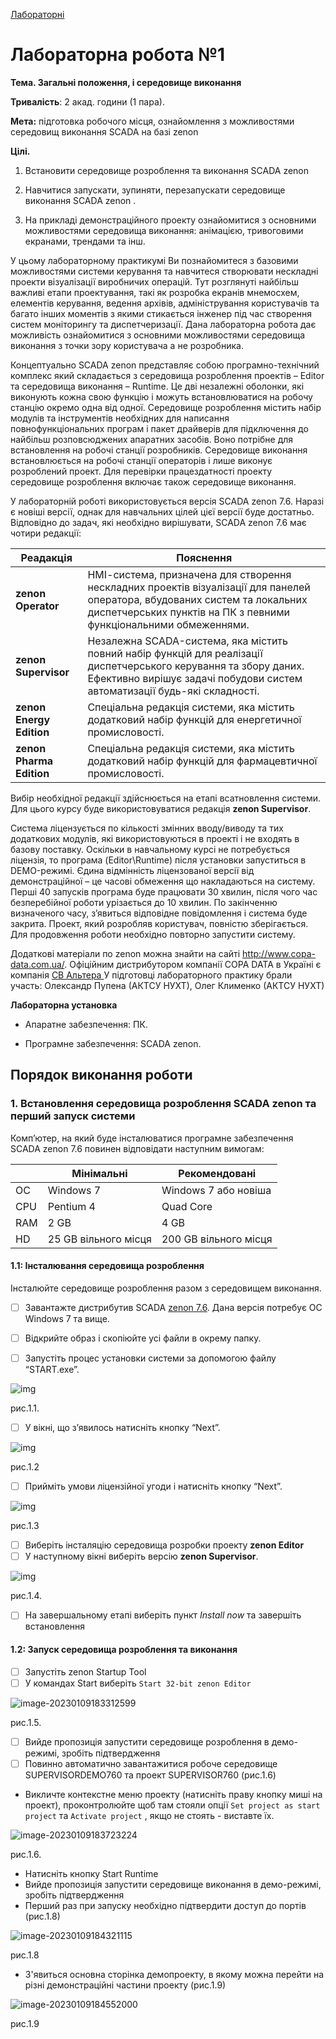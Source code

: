 [Лабораторні](README.md)

# Лабораторна робота №1

**Тема. Загальні положення, і середовище виконання**

**Тривалість**: 2 акад. години (1 пара).

**Мета:** підготовка робочого місця, ознайомлення з можливостями середовищ виконання SCADA на базі zenon

**Цілі.** 

1. Встановити середовище розроблення та виконання SCADA zenon 

2. Навчитися запускати, зупиняти, перезапускати середовище виконання  SCADA zenon . 

3. На прикладі демонстраційного проекту ознайомитися з основними можливостями середовища виконання: анімацією, тривоговими екранами, трендами та інш.

У цьому лабораторному практикумі Ви познайомитеся з базовими можливостями системи керування та навчитеся створювати нескладні проекти візуалізації виробничих операцій. Тут розглянуті найбільш  важливі етапи проектування, такі як розробка екранів мнемосхем, елементів керування, ведення архівів, адміністрування користувачів та  багато інших моментів з якими стикається інженер під час створення систем моніторингу та диспетчеризації. Дана лабораторна робота дає можливість ознайомитися з основними можливостями середовища виконання з точки зору користувача а не розробника. 

Концептуально SCADA zenon представляє собою  програмно-технічний комплекс який складається з середовища розроблення  проектів – Editor та середовища виконання – Runtime. Це дві незалежні  оболонки, які виконують кожна свою функцію і можуть встановлюватися на  робочу станцію окремо одна від одної. Середовище розроблення містить набір модулів та  інструментів необхідних для написання повнофункціональних програм і  пакет драйверів для підключення до найбільш розповсюджених апаратних  засобів. Воно потрібне для встановлення на робочі станції розробників. Середовище виконання встановлюється на робочі станції операторів і лише виконує розроблений проект. Для перевірки працездатності проекту середовище розроблення включає також середовище виконання.  

У лабораторній роботі використовується версія SCADA  zenon 7.6. Наразі є новіші версії, однак для навчальних цілей цієї версії буде достатньо. Відповідно до задач, які необхідно вирішувати, SCADA zenon 7.6 має чотири редакції:

| Реадакція                | Пояснення                                                    |
| ------------------------ | ------------------------------------------------------------ |
| **zenon Operator**       | HMI-cистема, призначена для створення нескладних проектів візуалізації для панелей оператора, вбудованих  систем та локальних диспетчерських пунктів на ПК з певними  функціональними обмеженнями. |
| **zenon Supervisor**     | Незалежна SCADA-система, яка містить  повний набір функцій для реалізації диспетчерського керування та збору  даних. Ефективно вирішує задачі побудови систем автоматизації будь-які  складності. |
| **zenon Energy Edition** | Спеціальна редакція системи, яка містить додатковий набір функцій для енергетичної промисловості. |
| **zenon Pharma Edition** | Спеціальна редакція системи, яка містить додатковий набір функцій для фармацевтичної промисловості. |

Вибір необхідної редакції здійснюється на етапі всатновлення системи.  Для цього курсу буде використовуватися редакція **zenon Supervisor**.

Система ліцензується по кількості змінних вводу/виводу та тих додаткових модулів, які використовуються в проекті і не  входять в базову поставку. Оскільки в навчальному курсі не потребується ліцензія, то програма (Editor\Runtime) після установки запуститься в DEMO-режимі. Єдина відмінність ліцензованої версії від  демонстраційної – це часові обмеження що накладаються на систему. Перші 40 запусків програма буде працювати 30 хвилин, після чого час  безперебійної роботи урізається до 10 хвилин. По закінченню визначеного  часу, з’явиться відповідне повідомлення і система буде закрита. Проект,  який розробляв користувач, повністю зберігається. Для продовження роботи необхідно повторно запустити систему. 

Додаткові матеріали по zenon можна знайти на сайті http://www.copa-data.com.ua/. Офіційним дистрибутором компанії COPA DATA в Україні є компанія [СВ Альтера ](http://www.svaltera.ua/) У підготовці лабораторного практику брали участь: Олександр Пупена (АКТСУ НУХТ), Олег Клименко (АКТСУ НУХТ) 

**Лабораторна установка**

- Апаратне забезпечення: ПК. 

- Програмне забезпечення: SCADA zenon.

## Порядок виконання роботи 

### 1. Встановлення середовища розроблення SCADA zenon та перший запуск системи

Комп’ютер, на який буде інсталюватися програмне забезпечення SCADA zenon 7.6 повинен відповідати наступним вимогам:

|      | Мінімальні           | Рекомендовані         |
| ---- | -------------------- | --------------------- |
| ОС   | Windows 7            | Windows 7 або новіша  |
| CPU  | Pentium 4            | Quad Core             |
| RAM  | 2 GB                 | 4 GB                  |
| HD   | 25 GB вільного місця | 200 GB вільного місця |

#### 1.1: Інсталювання середовища розроблення 

 Інсталюйте середовище розроблення разом з середовищем виконання.

- [ ] Завантажте дистрибутив SCADA [zenon 7.6](http://download.copadata.com/fileadmin/user_upload/Downloads/installation_cd/zenon760/SP0B36068/zenon760_FinalBuild36068_COPA-DATA.iso). Дана версія потребує ОС Windows 7 та вище.

- [ ] Відкрийте образ і скопіюйте усі файли в окрему папку. 

- [ ] Запустіть процес установки системи за допомогою файлу “START.exe”.

![img](media1/1.jpg)

рис.1.1.

- [ ] У вікні, що з’явилось натисніть кнопку “Next”.

![img](media1/2.jpg)

рис.1.2

- [ ] Прийміть умови ліцензійної угоди і натисніть кнопку “Next”.

![img](E:\san\AKIT\ДИСЦИП\LeanМонітВиробОпер\gitver\lab\zenon\media1\3.jpg)

рис.1.3

- [ ] Виберіть інсталяцію середовища розробки проекту **zenon Editor**
- [ ] У наступному вікні виберіть версію **zenon Supervisor**.

![img](media1/5.jpg)

рис.1.4.

- [ ] На завершальному етапі виберіть пункт *Install now* та завершіть встановлення

#### 1.2: Запуск середовища розроблення та виконання

- [ ] Запустіть zenon Startup Tool
- [ ] У командах Start виберіть `Start 32-bit zenon Editor`

![image-20230109183312599](media1/image-20230109183312599.png)

рис.1.5.

- [ ] Вийде пропозиція запустити середовище розроблення в демо-режимі, зробіть підтвердження
- [ ] Повинно автоматично завантажитися робоче середовище SUPERVISORDEMO760 та проект SUPERVISOR760 (рис.1.6)
- Викличте контекстне меню проекту (натисніть праву кнопку миші на проект), проконтролюйте щоб там стояли опції `Set project as start project` та `Activate project` , якщо не стоять - виставте їх.   

![image-20230109183723224](media1/image-20230109183723224.png)

рис.1.6.

- Натисніть кнопку Start Runtime 
- Вийде пропозиція запустити середовище виконання в демо-режимі, зробіть підтвердження
- Перший раз при запуску необхідно підтвердити доступ до портів (рис.1.8)

![image-20230109184321115](media1/image-20230109184321115.png)

рис.1.8

- З'явиться основна сторінка демопроекту, в якому можна перейти на різні демонстраційні частини проекту (рис.1.9)

![image-20230109184552000](media1/image-20230109184552000.png)

рис.1.9 
